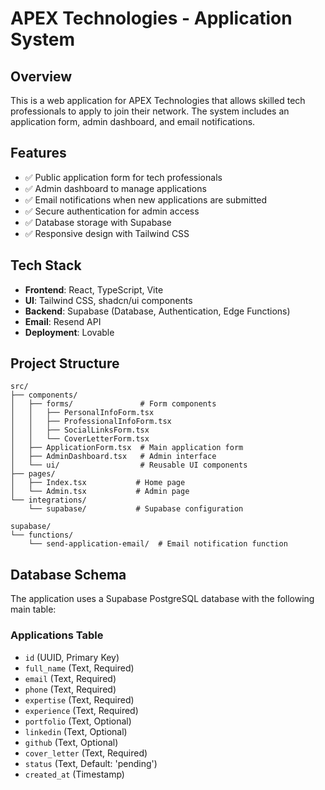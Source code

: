 
# APEX Technologies - Application System

## Overview
This is a web application for APEX Technologies that allows skilled tech professionals to apply to join their network. The system includes an application form, admin dashboard, and email notifications.

## Features
- ✅ Public application form for tech professionals
- ✅ Admin dashboard to manage applications
- ✅ Email notifications when new applications are submitted
- ✅ Secure authentication for admin access
- ✅ Database storage with Supabase
- ✅ Responsive design with Tailwind CSS

## Tech Stack
- **Frontend**: React, TypeScript, Vite
- **UI**: Tailwind CSS, shadcn/ui components
- **Backend**: Supabase (Database, Authentication, Edge Functions)
- **Email**: Resend API
- **Deployment**: Lovable

## Project Structure
```
src/
├── components/
│   ├── forms/               # Form components
│   │   ├── PersonalInfoForm.tsx
│   │   ├── ProfessionalInfoForm.tsx
│   │   ├── SocialLinksForm.tsx
│   │   └── CoverLetterForm.tsx
│   ├── ApplicationForm.tsx  # Main application form
│   ├── AdminDashboard.tsx   # Admin interface
│   └── ui/                  # Reusable UI components
├── pages/
│   ├── Index.tsx           # Home page
│   └── Admin.tsx           # Admin page
└── integrations/
    └── supabase/           # Supabase configuration

supabase/
└── functions/
    └── send-application-email/  # Email notification function
```

## Database Schema
The application uses a Supabase PostgreSQL database with the following main table:

### Applications Table
- `id` (UUID, Primary Key)
- `full_name` (Text, Required)
- `email` (Text, Required)
- `phone` (Text, Required)
- `expertise` (Text, Required)
- `experience` (Text, Required)
- `portfolio` (Text, Optional)
- `linkedin` (Text, Optional)
- `github` (Text, Optional)
- `cover_letter` (Text, Required)
- `status` (Text, Default: 'pending')
- `created_at` (Timestamp)

